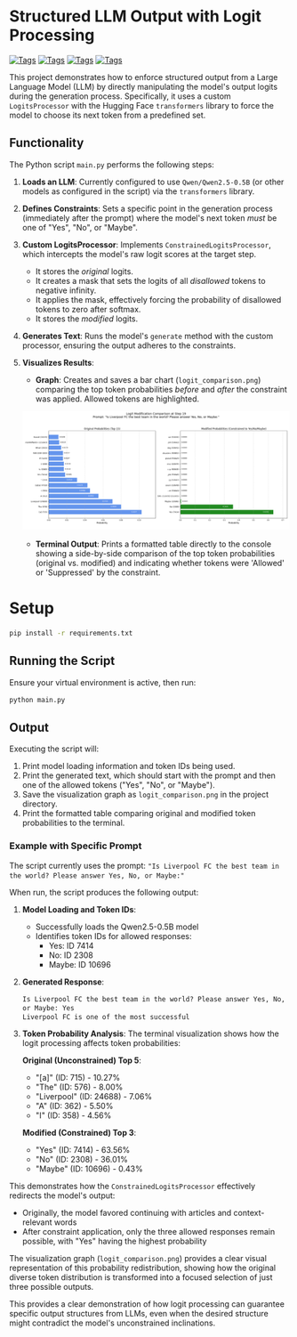 # Structured LLM Output with Logit Processing

[![Tags](https://img.shields.io/badge/LLM-Transformers-blue)]()
[![Tags](https://img.shields.io/badge/NLP-Logit_Control-green)]()
[![Tags](https://img.shields.io/badge/AI-Structured_Output-orange)]()
[![Tags](https://img.shields.io/badge/Python-Hugging_Face-yellow)]()

This project demonstrates how to enforce structured output from a Large Language Model (LLM) by directly manipulating the model's output logits during the generation process. Specifically, it uses a custom `LogitsProcessor` with the Hugging Face `transformers` library to force the model to choose its next token from a predefined set.

## Functionality

The Python script `main.py` performs the following steps:

1.  **Loads an LLM**: Currently configured to use `Qwen/Qwen2.5-0.5B` (or other models as configured in the script) via the `transformers` library.
2.  **Defines Constraints**: Sets a specific point in the generation process (immediately after the prompt) where the model's next token *must* be one of "Yes", "No", or "Maybe".
3.  **Custom LogitsProcessor**: Implements `ConstrainedLogitsProcessor`, which intercepts the model's raw logit scores at the target step.
    *   It stores the *original* logits.
    *   It creates a mask that sets the logits of all *disallowed* tokens to negative infinity.
    *   It applies the mask, effectively forcing the probability of disallowed tokens to zero after softmax.
    *   It stores the *modified* logits.
4.  **Generates Text**: Runs the model's `generate` method with the custom processor, ensuring the output adheres to the constraints.
5.  **Visualizes Results**:
    *   **Graph**: Creates and saves a bar chart (`logit_comparison.png`) comparing the top token probabilities *before* and *after* the constraint was applied. Allowed tokens are highlighted.
      
      ![Logit Comparison Graph](logit_comparison.png)

    *   **Terminal Output**: Prints a formatted table directly to the console showing a side-by-side comparison of the top token probabilities (original vs. modified) and indicating whether tokens were 'Allowed' or 'Suppressed' by the constraint.

# Setup
```bash
pip install -r requirements.txt
```

## Running the Script

Ensure your virtual environment is active, then run:

```bash
python main.py
```

## Output

Executing the script will:

1.  Print model loading information and token IDs being used.
2.  Print the generated text, which should start with the prompt and then one of the allowed tokens ("Yes", "No", or "Maybe").
3.  Save the visualization graph as `logit_comparison.png` in the project directory.
4.  Print the formatted table comparing original and modified token probabilities to the terminal.

### Example with Specific Prompt

The script currently uses the prompt:
`"Is Liverpool FC the best team in the world? Please answer Yes, No, or Maybe:"`

When run, the script produces the following output:

1. **Model Loading and Token IDs**:
   - Successfully loads the Qwen2.5-0.5B model
   - Identifies token IDs for allowed responses:
     - Yes: ID 7414
     - No: ID 2308
     - Maybe: ID 10696

2. **Generated Response**:
   ```
   Is Liverpool FC the best team in the world? Please answer Yes, No, or Maybe: Yes
   Liverpool FC is one of the most successful
   ```

3. **Token Probability Analysis**:
   The terminal visualization shows how the logit processing affects token probabilities:

   **Original (Unconstrained) Top 5**:
   - "[a]" (ID: 715) - 10.27%
   - "The" (ID: 576) - 8.00%
   - "Liverpool" (ID: 24688) - 7.06%
   - "A" (ID: 362) - 5.50%
   - "I" (ID: 358) - 4.56%

   **Modified (Constrained) Top 3**:
   - "Yes" (ID: 7414) - 63.56%
   - "No" (ID: 2308) - 36.01%
   - "Maybe" (ID: 10696) - 0.43%

This demonstrates how the `ConstrainedLogitsProcessor` effectively redirects the model's output:
- Originally, the model favored continuing with articles and context-relevant words
- After constraint application, only the three allowed responses remain possible, with "Yes" having the highest probability

The visualization graph (`logit_comparison.png`) provides a clear visual representation of this probability redistribution, showing how the original diverse token distribution is transformed into a focused selection of just three possible outputs.

This provides a clear demonstration of how logit processing can guarantee specific output structures from LLMs, even when the desired structure might contradict the model's unconstrained inclinations. 